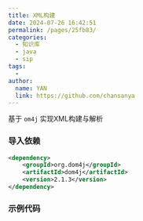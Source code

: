 ```yaml
---
title: XML构建
date: 2024-07-26 16:42:51
permalink: /pages/25fb83/
categories:
  - 知识库
  - java
  - sip
tags:
  - 
author: 
  name: YAN
  link: https://github.com/chansanya
---
```




基于 `om4j` 实现XML构建与解析
<!-- more -->


### 导入依赖
```xml
<dependency>
    <groupId>org.dom4j</groupId>
    <artifactId>dom4j</artifactId>
    <version>2.1.3</version>
</dependency>

```

### 示例代码

